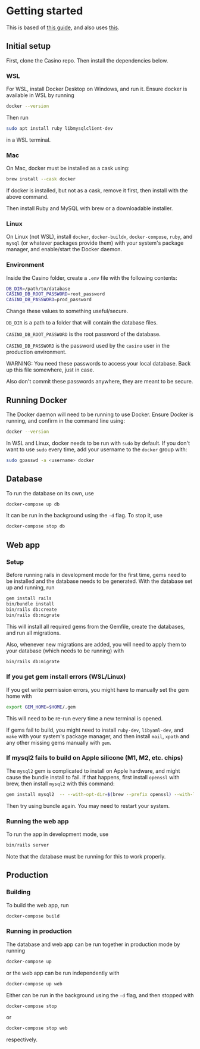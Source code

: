 # Getting started

This is based of [this guide](https://guides.rubyonrails.org/getting_started.html),
and also uses [this](https://guides.rubyonrails.org/install_ruby_on_rails.html).

## Initial setup

First, clone the Casino repo. Then install the dependencies below.

### WSL

For WSL, install Docker Desktop on Windows, and run it. Ensure docker is available in WSL by running

```sh
docker --version
```

Then run

```sh
sudo apt install ruby libmysqlclient-dev
```

in a WSL terminal.

### Mac

On Mac, docker must be installed as a cask using:

```sh
brew install --cask docker
```

If docker is installed, but not as a cask, remove it first, then install with the above command.

Then install Ruby and MySQL with brew or a downloadable installer.

### Linux

On Linux (not WSL), install ```docker```, ```docker-buildx```, ```docker-compose```, ```ruby```, and ```mysql``` (or whatever packages provide them) with your system's package manager, and enable/start the Docker daemon.

### Environment

Inside the Casino folder, create a ```.env``` file with the following contents:

```sh
DB_DIR=/path/to/database
CASINO_DB_ROOT_PASSWORD=root_password
CASINO_DB_PASSWORD=prod_password
```

Change these values to something useful/secure.

```DB_DIR``` is a path to a folder that will contain the database files.

```CASINO_DB_ROOT_PASSWORD``` is the root password of the database.

```CASINO_DB_PASSWORD``` is the password used by the ```casino``` user in the production environment.

WARNING: You need these passwords to access your local database. Back up this file somewhere, just in case.

Also don't commit these passwords anywhere, they are meant to be secure.

## Running Docker

The Docker daemon will need to be running to use Docker. Ensure Docker is running, and confirm in the command line using:

```sh
docker --version
```

In WSL and Linux, docker needs to be run with ```sudo``` by default. If you don't want to use ```sudo``` every time, add your username to the ```docker``` group with:

```sh
sudo gpasswd -a <username> docker
```

## Database

To run the database on its own, use

```sh
docker-compose up db
```

It can be run in the background using the ```-d``` flag. To stop it, use

```sh
docker-compose stop db
```

## Web app

### Setup

Before running rails in development mode for the first time, gems need to be installed and the database needs to be generated. With the database set up and running, run

```sh
gem install rails
bin/bundle install
bin/rails db:create
bin/rails db:migrate
```

This will install all required gems from the Gemfile, create the databases, and run all migrations.

Also, whenever new migrations are added, you will need to apply them to your database (which needs to be running) with

```sh
bin/rails db:migrate
```

### If you get gem install errors (WSL/Linux)

If you get write permission errors, you might have to manually set the gem home with

```sh
export GEM_HOME=$HOME/.gem
```

This will need to be re-run every time a new terminal is opened.

If gems fail to build, you might need to install ```ruby-dev```, ```libyaml-dev```, and ```make``` with your system's package manager, and then install ```mail```, ```xpath``` and any other missing gems manually with ```gem```.

### If mysql2 fails to build on Apple silicone (M1, M2, etc. chips)

The ```mysql2``` gem is complicated to install on Apple hardware, and might cause the bundle install to fail. If that happens, first install ```openssl``` with brew, then install ```mysql2``` with this command:

```sh
gem install mysql2  -- --with-opt-dir=$(brew --prefix openssl) --with-ldflags=-L/opt/homebrew/opt/zstd/lib
```

Then try using bundle again. You may need to restart your system.

### Running the web app

To run the app in development mode, use

```sh
bin/rails server
```

Note that the database must be running for this to work properly.

## Production

### Building

To build the web app, run

```sh
docker-compose build
```

### Running in production

The database and web app can be run together in production mode by running

```sh
docker-compose up
```

or the web app can be run independently with

```sh
docker-compose up web
```

Either can be run in the background using the ```-d``` flag, and then stopped with

```sh
docker-compose stop
```

or

```sh
docker-compose stop web
```

respectively.
